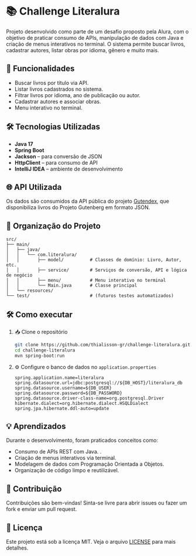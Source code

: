
# 📚 Challenge Literalura

Projeto desenvolvido como parte de um desafio proposto pela Alura, com o objetivo de praticar consumo de APIs, manipulação de dados com Java e criação de menus interativos no terminal. O sistema permite buscar livros, cadastrar autores, listar obras por idioma, gênero e muito mais.

## 🚀 Funcionalidades

- Buscar livros por título via API.
- Listar livros cadastrados no sistema.
- Filtrar livros por idioma, ano de publicação ou autor.
- Cadastrar autores e associar obras.
- Menu interativo no terminal.

## 🛠️ Tecnologias Utilizadas

- **Java 17**
- **Spring Boot**
- **Jackson** – para conversão de JSON
- **HttpClient** – para consumo de API
- **IntelliJ IDEA** – ambiente de desenvolvimento

## 🌐 API Utilizada

Os dados são consumidos da API pública do projeto [Gutendex](https://gutendex.com/), que disponibiliza livros do Projeto Gutenberg em formato JSON.

## 📁 Organização do Projeto

```
src/
├── main/
│   ├── java/
│   │   └── com.literalura/
│   │       ├── model/          # Classes de domínio: Livro, Autor, etc.
│   │       ├── service/        # Serviços de conversão, API e lógica de negócio
│   │       ├── menu/           # Menu interativo no terminal
│   │       └── Main.java       # Classe principal
│   └── resources/
└── test/                       # (futuros testes automatizados)
```

## 🛠️ Como executar

1. 📥 Clone o repositório
   ```bash
   git clone https://github.com/thialisson-gr/challenge-literalura.git
   cd challenge-literalura
   mvn spring-boot:run
   ```
2. ⚙️ Configure o banco de dados no `application.properties`
   ```properties
   spring.application.name=literalura
   spring.datasource.url=jdbc:postgresql://${DB_HOST}/literalura_db
   spring.datasource.username=${DB_USER}
   spring.datasource.password=${DB_PASSWORD}
   spring.datasource.driver-class-name=org.postgresql.Driver
   hibernate.dialect=org.hibernate.dialect.HSQLDialect
   spring.jpa.hibernate.ddl-auto=update
   ```

## 💡 Aprendizados

Durante o desenvolvimento, foram praticados conceitos como:

- Consumo de APIs REST com Java. .
- Criação de menus interativos via terminal.
- Modelagem de dados com Programação Orientada a Objetos.
- Organização de código limpo e reutilizável.


## 🤝 Contribuição

Contribuições são bem-vindas! Sinta-se livre para abrir issues ou fazer um fork e enviar um pull request.

## 📄 Licença

Este projeto está sob a licença MIT. Veja o arquivo [LICENSE](LICENSE) para mais detalhes.
